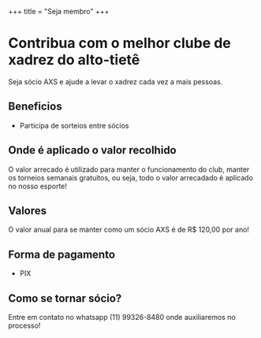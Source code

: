 +++
title = "Seja membro"
+++

# Contribua com o melhor clube de xadrez do alto-tietê

Seja sócio AXS e ajude a levar o xadrez cada vez a mais pessoas.

## Beneficios

- Participa de sorteios entre sócios

## Onde é aplicado o valor recolhido

O valor arrecado é utilizado para manter o funcionamento do club, manter os torneios semanais gratuitos, ou seja, todo o valor arrecadado é aplicado no nosso esporte!

## Valores

O valor anual para se manter como um sócio AXS é de R$ 120,00 por ano!

## Forma de pagamento
- PIX

## Como se tornar sócio?

Entre em contato no whatsapp (11) 99326-8480 onde auxiliaremos no processo!

